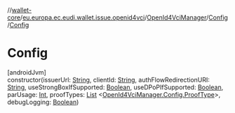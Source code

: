 //[wallet-core](../../../../index.md)/[eu.europa.ec.eudi.wallet.issue.openid4vci](../../index.md)/[OpenId4VciManager](../index.md)/[Config](index.md)/[Config](-config.md)

# Config

[androidJvm]\
constructor(issuerUrl: [String](https://kotlinlang.org/api/latest/jvm/stdlib/kotlin/-string/index.html),
clientId: [String](https://kotlinlang.org/api/latest/jvm/stdlib/kotlin/-string/index.html),
authFlowRedirectionURI: [String](https://kotlinlang.org/api/latest/jvm/stdlib/kotlin/-string/index.html),
useStrongBoxIfSupported: [Boolean](https://kotlinlang.org/api/latest/jvm/stdlib/kotlin/-boolean/index.html),
useDPoPIfSupported: [Boolean](https://kotlinlang.org/api/latest/jvm/stdlib/kotlin/-boolean/index.html),
parUsage: [Int](https://kotlinlang.org/api/latest/jvm/stdlib/kotlin/-int/index.html),
proofTypes: [List](https://kotlinlang.org/api/latest/jvm/stdlib/kotlin.collections/-list/index.html)
&lt;[OpenId4VciManager.Config.ProofType](-proof-type/index.md)&gt;,
debugLogging: [Boolean](https://kotlinlang.org/api/latest/jvm/stdlib/kotlin/-boolean/index.html))

